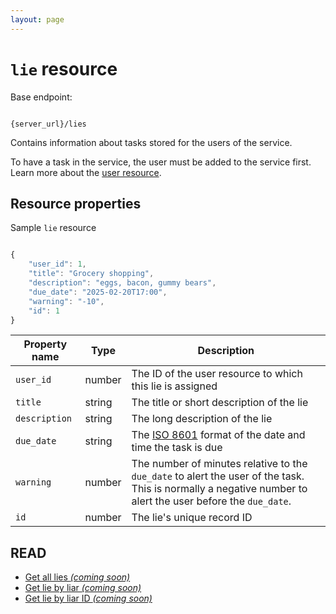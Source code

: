 ```yaml
---
layout: page
---
```


# `lie` resource

Base endpoint:

```shell

{server_url}/lies
```

Contains information about tasks stored for the users of the service.

To have a task in the service, the user must be added to
the service first. Learn more about the [user resource](user.md).

## Resource properties

Sample `lie` resource

```js

{
    "user_id": 1,
    "title": "Grocery shopping",
    "description": "eggs, bacon, gummy bears",
    "due_date": "2025-02-20T17:00",
    "warning": "-10",
    "id": 1
}
```

| Property name | Type | Description |
| ------------- | ----------- | ----------- |
| `user_id` | number | The ID of the user resource to which this lie is assigned |
| `title` | string | The title or short description of the lie |
| `description` | string | The long description of the lie|
| `due_date` | string | The [ISO 8601](https://en.wikipedia.org/wiki/ISO_8601) format of the date and time the task is due |
| `warning` | number | The number of minutes relative to the `due_date` to alert the user of the task. This is normally a negative number to alert the user before the `due_date`.|
| `id` | number | The lie's unique record ID |

## READ

* [Get all lies _(coming soon)_](#resource-properties)
* [Get lie by liar _(coming soon)_](#resource-properties)
* [Get lie by liar ID _(coming soon)_](#resource-properties)
